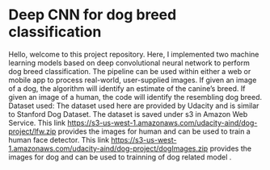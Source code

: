 # Deep CNN for dog breed classification
Hello, welcome to this project repository. Here, I implemented two machine learning models based on deep convolutional neural network to perform dog breed classification. The pipeline can be used within either a web or mobile app to process real-world, user-supplied images. If given an image of a dog, the algorithm will identify an estimate of the canine’s breed. If given an image of a human, the code will identify the resembling dog breed. 
Dataset used:
The dataset used here are provided by Udacity and is similar to Stanford Dog Dataset. The dataset is saved under s3 in Amazon Web Service. This link https://s3-us-west-1.amazonaws.com/udacity-aind/dog-project/lfw.zip provides the images for human and can be used to train a human face detector. This link https://s3-us-west-1.amazonaws.com/udacity-aind/dog-project/dogImages.zip provides the images for dog and can be used to trainning of dog related model .
